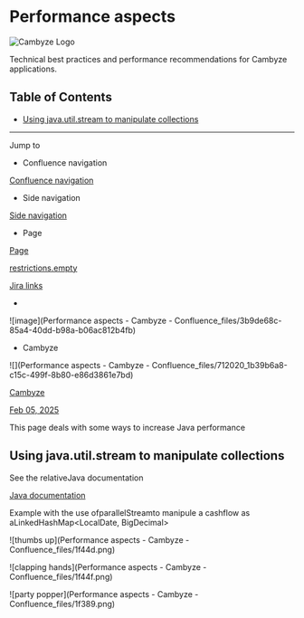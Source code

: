# Performance aspects
![Cambyze Logo](cambyze_icon.png)

Technical best practices and performance recommendations for Cambyze applications.

## Table of Contents
- [Using java.util.stream to manipulate collections](#using-java.util.stream-to-manipulate-collections)

---


Jump to

- Confluence navigation

[Confluence navigation](https://cambyze.atlassian.net/wiki/spaces/Cambyze/pages/3932161/Performance+aspects#AkTopNav)

- Side navigation

[Side navigation](https://cambyze.atlassian.net/wiki/spaces/Cambyze/pages/3932161/Performance+aspects#AkSideNavigation)

- Page

[Page](https://cambyze.atlassian.net/wiki/spaces/Cambyze/pages/3932161/Performance+aspects#AkMainContent)

[restrictions.empty](https://cambyze.atlassian.net/wiki/spaces/Cambyze/pages/3932161/Performance+aspects)

[Jira links](https://cambyze.atlassian.net/wiki/spaces/Cambyze/pages/3932161/Performance+aspects)

- 

![image](Performance aspects - Cambyze - Confluence_files/3b9de68c-85a4-40dd-b98a-b06ac812b4fb)

- Cambyze

![](Performance aspects - Cambyze - Confluence_files/712020_1b39b6a8-c15c-499f-8b80-e86d3861e7bd)

[Cambyze](https://cambyze.atlassian.net/wiki/people/712020:1b39b6a8-c15c-499f-8b80-e86d3861e7bd?ref=confluence&src=profilecard)

[Feb 05, 2025](https://cambyze.atlassian.net/wiki/pages/diffpagesbyversion.action?pageId=3932161&selectedPageVersions=5&selectedPageVersions=6)

This page deals with some ways to increase Java performance


## Using java.util.stream to manipulate collections

See the relativeJava documentation

[Java documentation](https://docs.oracle.com/en/java/javase/17/docs/api/java.base/java/util/stream/Stream.html)

Example with the use ofparallelStreamto manipule a cashflow as aLinkedHashMap<LocalDate, BigDecimal>

![thumbs up](Performance aspects - Cambyze - Confluence_files/1f44d.png)

![clapping hands](Performance aspects - Cambyze - Confluence_files/1f44f.png)

![party popper](Performance aspects - Cambyze - Confluence_files/1f389.png)